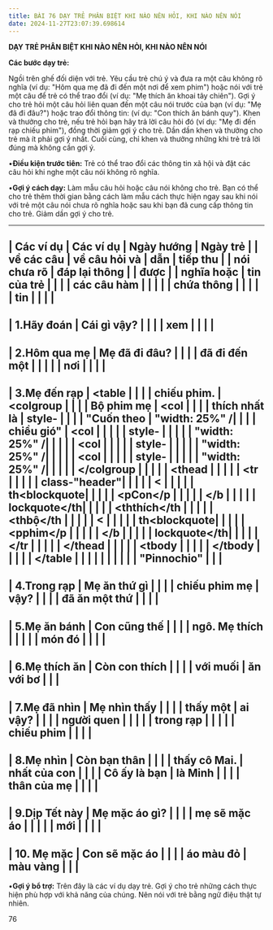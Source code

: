 ```yaml
---
title: BÀI 76 DẠY TRẺ PHÂN BIỆT KHI NÀO NÊN HỎI, KHI NÀO NÊN NÓI
date: 2024-11-27T23:07:39.698614
---
```


**DẠY TRẺ PHÂN BIỆT KHI NÀO NÊN HỎI, KHI NÀO NÊN NÓI**

**Các bước dạy trẻ:**

Ngồi trên ghế đối diện với trẻ. Yêu cầu trẻ chú ý và đưa ra một câu
không rõ nghĩa (ví dụ: "Hôm qua mẹ đã đi đến một nơi để xem phim")
hoặc nói với trẻ một câu để trẻ có thể trao đổi (ví dụ: "Mẹ thích ăn
khoai tây chiên"). Gợi ý cho trẻ hỏi một câu hỏi liên quan đến một câu
nói trước của bạn (ví dụ: "Mẹ đã đi đâu?") hoặc trao đổi thông tin:
(ví dụ: "Con thích ăn bánh quy"). Khen và thưởng cho trẻ, nếu trẻ hỏi
bạn hãy trả lời câu hỏi đó (ví dụ: "Mẹ đi đến rạp chiếu phim"), đồng
thời giảm gợi ý cho trẻ. Dần dần khen và thưởng cho trẻ mà ít phải gợi
ý nhất. Cuối cùng, chỉ khen và thưởng những khi trẻ trả lời đúng mà
không cần gợi ý.

•**Điều kiện trước tiên:** Trẻ có thể trao đổi các thông tin xã hội và
đặt các câu hỏi khi nghe một câu nói không rõ nghĩa.

•**Gợi ý cách dạy:** Làm mẫu câu hỏi hoặc câu nói không cho trẻ. Bạn
có thể cho trẻ thêm thời gian bằng cách làm mẫu cách thực hiện ngay
sau khi nói với trẻ một câu nói chưa rõ nghĩa hoặc sau khi bạn đã cung
cấp thông tin cho trẻ. Giảm dần gợi ý cho trẻ.

-------------------------------------------------------------------------
| **Các ví dụ   | **Các ví dụ   | **Ngày hướng    | **Ngày trẻ    |
| về các câu    | về câu hỏi và | dẫn**           | tiếp thu      |
| nói chưa rõ   | đáp lại thông |                 | được**        |
| nghĩa hoặc    | tin của trẻ** |                 |                 |
| các câu hàm   |                 |                 |                 |
| chứa thông    |                 |                 |                 |
| tin**         |                 |                 |                 |
-------------------------------------------------------------------------
| 1.Hãy đoán    | Cái gì vậy?   |                 |                 |
| xem           |                 |                 |                 |
-------------------------------------------------------------------------
| 2.Hôm qua mẹ  | Mẹ đã đi đâu? |                 |                 |
| đã đi đến một |                 |                 |                 |
| nơi           |                 |                 |                 |
-------------------------------------------------------------------------
| 3.Mẹ đến rạp  | <table        |                 |                 |
| chiếu phim.   | <colgroup     |                 |                 |
| Bộ phim mẹ    | <col            |                 |                 |
| thích nhất là | style-          |                 |                 |
| "Cuốn theo    | "width: 25%" /|                 |                 |
| chiều gió"    | <col            |                 |                 |
|                 | style-          |                 |                 |
|                 | "width: 25%" /|                 |                 |
|                 | <col            |                 |                 |
|                 | style-          |                 |                 |
|                 | "width: 25%" /|                 |                 |
|                 | <col            |                 |                 |
|                 | style-          |                 |                 |
|                 | "width: 25%" /|                 |                 |
|                 | </colgroup    |                 |                 |
|                 | <thead        |                 |                 |
|                 | <tr             |                 |                 |
|                 | class-"header"|                 |                 |
|                 | <               |                 |                 |
|                 | th<blockquote|                 |                 |
|                 | <pCon</p     |                 |                 |
|                 | </b             |                 |                 |
|                 | lockquote</th|                 |                 |
|                 | <ththích</th |                 |                 |
|                 | <thbộ</th    |                 |                 |
|                 | <               |                 |                 |
|                 | th<blockquote|                 |                 |
|                 | <pphim</p    |                 |                 |
|                 | </b             |                 |                 |
|                 | lockquote</th|                 |                 |
|                 | </tr          |                 |                 |
|                 | </thead       |                 |                 |
|                 | <tbody        |                 |                 |
|                 | </tbody       |                 |                 |
|                 | </table       |                 |                 |
|                 |                 |                 |                 |
|                 | "Pinnochio"   |                 |                 |
-------------------------------------------------------------------------
| 4.Trong rạp   | Mẹ ăn thứ gì  |                 |                 |
| chiếu phim mẹ | vậy?          |                 |                 |
| đã ăn một thứ |                 |                 |                 |
-------------------------------------------------------------------------
| 5.Mẹ ăn bánh  | Con cũng thế  |                 |                 |
| ngô. Mẹ thích |                 |                 |                 |
| món đó        |                 |                 |                 |
-------------------------------------------------------------------------
| 6.Mẹ thích ăn | Còn con thích |                 |                 |
| với muối      | ăn với bơ     |                 |                 |
-------------------------------------------------------------------------
| 7.Mẹ đã nhìn  | Mẹ nhìn thấy  |                 |                 |
| thấy một      | ai vậy?       |                 |                 |
| người quen    |                 |                 |                 |
| trong rạp     |                 |                 |                 |
| chiếu phim    |                 |                 |                 |
-------------------------------------------------------------------------
| 8.Mẹ nhìn     | Còn bạn thân  |                 |                 |
| thấy cô Mai.  | nhất của con  |                 |                 |
| Cô ấy là bạn  | là Minh       |                 |                 |
| thân của mẹ   |                 |                 |                 |
-------------------------------------------------------------------------
| 9.Dịp Tết này | Mẹ mặc áo gì? |                 |                 |
| mẹ sẽ mặc áo  |                 |                 |                 |
| mới           |                 |                 |                 |
-------------------------------------------------------------------------
| 10. Mẹ mặc   | Con sẽ mặc áo |                 |                 |
| áo màu đỏ     | màu vàng      |                 |                 |
-------------------------------------------------------------------------

•**Gợi ý bổ trợ:** Trên đây là các ví dụ dạy trẻ. Gợi ý cho trẻ những
cách thực hiện phù hợp với khả năng của chúng. Nên nói với trẻ bằng
ngữ điệu thật tự nhiên.

76

